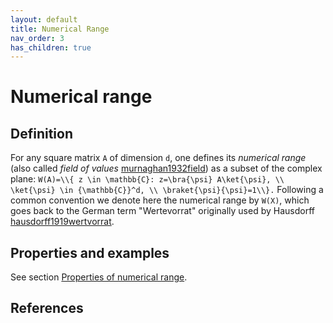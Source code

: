 ```yaml
---
layout: default
title: Numerical Range
nav_order: 3
has_children: true
---
```



Numerical range
===============

Definition
----------

For any square matrix ``A`` of dimension ``d``, one defines its
*numerical range* (also called *field of values* [murnaghan1932field](@cite)) as a subset of the complex plane: ```` W(A)=\\{ z \in \mathbb{C}:
z=\bra{\psi} A\ket{\psi}, \\ \ket{\psi} \in {\mathbb{C}}^d, \\
\braket{\psi}{\psi}=1\\}. ```` Following a common convention we
denote here the numerical range by ``W(X)``, which goes back to the
German term \"Wertevorrat\" originally used by Hausdorff [hausdorff1919wertvorrat](@cite).

Properties and examples
-----------------------

See section [Properties of numerical
range](/numerical-range/properties).

References
----------
